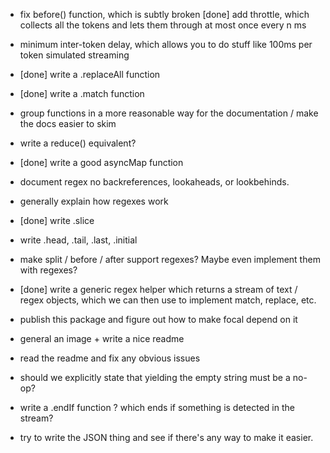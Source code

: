 - fix before() function, which is subtly broken
  [done] add throttle, which collects all the tokens and lets them through at most once every n ms
- minimum inter-token delay, which allows you to do stuff like 100ms per token simulated streaming
- [done] write a .replaceAll function
- [done] write a .match function
- group functions in a more reasonable way for the documentation / make the docs easier to skim
- write a reduce() equivalent?
- [done] write a good asyncMap function
- document regex no backreferences, lookaheads, or lookbehinds.
- generally explain how regexes work
- [done] write .slice
- write .head, .tail, .last, .initial
- make split / before / after support regexes? Maybe even implement them with regexes?
- [done] write a generic regex helper which returns a stream of text / regex objects, which we can then use to implement match, replace, etc.
- publish this package and figure out how to make focal depend on it
- general an image + write a nice readme
- read the readme and fix any obvious issues
- should we explicitly state that yielding the empty string must be a no-op?

- write a .endIf function ? which ends if something is detected in the stream?
- try to write the JSON thing and see if there's any way to make it easier.
